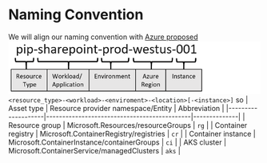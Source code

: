 # Naming Convention

We will align our naming convention with [Azure proposed](https://docs.microsoft.com/en-us/azure/cloud-adoption-framework/ready/azure-best-practices/resource-abbreviation)
![naming_convention.png](naming_convention.png)
`<resource_type>-<workload>-<enviroment>-<location>[-<instance>]`
so
| Asset type         | Resource provider namespace/Entity          | Abbreviation |
|--------------------|---------------------------------------------|--------------|
| Resource group     | Microsoft.Resources/resourceGroups          |     `rg`     |
| Container registry | Microsoft.ContainerRegistry/registries      |     `cr`     |
| Container instance | Microsoft.ContainerInstance/containerGroups |     `ci`     |
| AKS cluster        | Microsoft.ContainerService/managedClusters  |     `aks`    |

